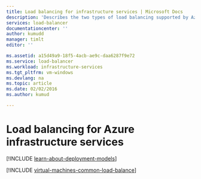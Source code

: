 ```yaml
---
title: Load balancing for infrastructure services | Microsoft Docs
description: 'Describes the two types of load balancing supported by Azure: Load balancer for cloud services and Azure Traffic Manager for client traffic.'
services: load-balancer
documentationcenter: ''
author: kumudd
manager: timlt
editor: ''

ms.assetid: a15d49a9-18f5-4acb-ae9c-daa6287f9e72
ms.service: load-balancer
ms.workload: infrastructure-services
ms.tgt_pltfrm: vm-windows
ms.devlang: na
ms.topic: article
ms.date: 02/02/2016
ms.author: kumud

---
```

# Load balancing for Azure infrastructure services
[!INCLUDE [learn-about-deployment-models](../../../includes/learn-about-deployment-models-both-include.md)]

[!INCLUDE [virtual-machines-common-load-balance](../../../includes/virtual-machines-common-load-balance.md)]

